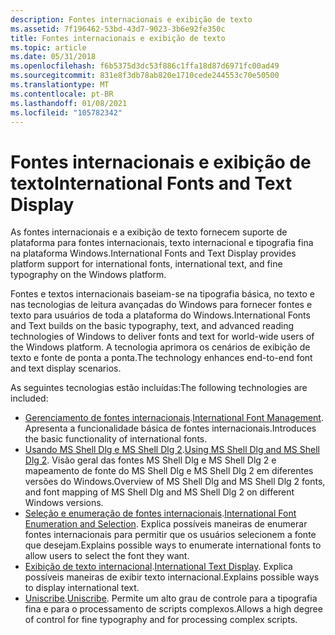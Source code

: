 ```yaml
---
description: Fontes internacionais e exibição de texto
ms.assetid: 7f196462-53bd-43d7-9023-3b6e92fe350c
title: Fontes internacionais e exibição de texto
ms.topic: article
ms.date: 05/31/2018
ms.openlocfilehash: f6b5375d3dc53f886c1ffa18d87d6971fc00ad49
ms.sourcegitcommit: 831e8f3db78ab820e1710cede244553c70e50500
ms.translationtype: MT
ms.contentlocale: pt-BR
ms.lasthandoff: 01/08/2021
ms.locfileid: "105782342"
---
```

# <a name="international-fonts-and-text-display"></a><span data-ttu-id="8d581-103">Fontes internacionais e exibição de texto</span><span class="sxs-lookup"><span data-stu-id="8d581-103">International Fonts and Text Display</span></span>

<span data-ttu-id="8d581-104">As fontes internacionais e a exibição de texto fornecem suporte de plataforma para fontes internacionais, texto internacional e tipografia fina na plataforma Windows.</span><span class="sxs-lookup"><span data-stu-id="8d581-104">International Fonts and Text Display provides platform support for international fonts, international text, and fine typography on the Windows platform.</span></span>

<span data-ttu-id="8d581-105">Fontes e textos internacionais baseiam-se na tipografia básica, no texto e nas tecnologias de leitura avançadas do Windows para fornecer fontes e texto para usuários de toda a plataforma do Windows.</span><span class="sxs-lookup"><span data-stu-id="8d581-105">International Fonts and Text builds on the basic typography, text, and advanced reading technologies of Windows to deliver fonts and text for world-wide users of the Windows platform.</span></span> <span data-ttu-id="8d581-106">A tecnologia aprimora os cenários de exibição de texto e fonte de ponta a ponta.</span><span class="sxs-lookup"><span data-stu-id="8d581-106">The technology enhances end-to-end font and text display scenarios.</span></span>

<span data-ttu-id="8d581-107">As seguintes tecnologias estão incluídas:</span><span class="sxs-lookup"><span data-stu-id="8d581-107">The following technologies are included:</span></span>

-   <span data-ttu-id="8d581-108">[Gerenciamento de fontes internacionais](about-international-fonts-and-text.md).</span><span class="sxs-lookup"><span data-stu-id="8d581-108">[International Font Management](about-international-fonts-and-text.md).</span></span> <span data-ttu-id="8d581-109">Apresenta a funcionalidade básica de fontes internacionais.</span><span class="sxs-lookup"><span data-stu-id="8d581-109">Introduces the basic functionality of international fonts.</span></span>
-   <span data-ttu-id="8d581-110">[Usando MS Shell Dlg e MS Shell Dlg 2](using-ms-shell-dlg-and-ms-shell-dlg-2.md).</span><span class="sxs-lookup"><span data-stu-id="8d581-110">[Using MS Shell Dlg and MS Shell Dlg 2](using-ms-shell-dlg-and-ms-shell-dlg-2.md).</span></span> <span data-ttu-id="8d581-111">Visão geral das fontes MS Shell Dlg e MS Shell Dlg 2 e mapeamento de fonte do MS Shell Dlg e MS Shell Dlg 2 em diferentes versões do Windows.</span><span class="sxs-lookup"><span data-stu-id="8d581-111">Overview of MS Shell Dlg and MS Shell Dlg 2 fonts, and font mapping of MS Shell Dlg and MS Shell Dlg 2 on different Windows versions.</span></span>
-   <span data-ttu-id="8d581-112">[Seleção e enumeração de fontes internacionais](using-international-fonts-and-text.md).</span><span class="sxs-lookup"><span data-stu-id="8d581-112">[International Font Enumeration and Selection](using-international-fonts-and-text.md).</span></span> <span data-ttu-id="8d581-113">Explica possíveis maneiras de enumerar fontes internacionais para permitir que os usuários selecionem a fonte que desejam.</span><span class="sxs-lookup"><span data-stu-id="8d581-113">Explains possible ways to enumerate international fonts to allow users to select the font they want.</span></span>
-   <span data-ttu-id="8d581-114">[Exibição de texto internacional](creating-your-own-format-selection-user-interface.md).</span><span class="sxs-lookup"><span data-stu-id="8d581-114">[International Text Display](creating-your-own-format-selection-user-interface.md).</span></span> <span data-ttu-id="8d581-115">Explica possíveis maneiras de exibir texto internacional.</span><span class="sxs-lookup"><span data-stu-id="8d581-115">Explains possible ways to display international text.</span></span>
-   <span data-ttu-id="8d581-116">[Uniscribe](uniscribe.md).</span><span class="sxs-lookup"><span data-stu-id="8d581-116">[Uniscribe](uniscribe.md).</span></span> <span data-ttu-id="8d581-117">Permite um alto grau de controle para a tipografia fina e para o processamento de scripts complexos.</span><span class="sxs-lookup"><span data-stu-id="8d581-117">Allows a high degree of control for fine typography and for processing complex scripts.</span></span>

 

 



